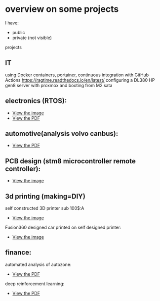 overview on some projects
=========================


I have:
* public
* private (not visible)

projects 

IT
------

using Docker containers, portainer, continuous integration with GitHub Actions
https://ragtime.readthedocs.io/en/latest/
configuring a DL380 HP gen8 server with proxmox and booting from M2 sata 

electronics (RTOS):
------------

- [View the image](./DS6watch.jpg)
- [View the PDF](./oswatch.pdf)

automotive(analysis volvo canbus):
-----------

- [View the PDF](./canbus.pdf)

PCB design (stm8 microcontroller remote controller):
-----------

- [View the image](./pcb.png)

3d printing (making=DIY)
------------------------

self constructed 3D printer sub 100$:A
- [View the image](./3Dprinter.jpg)

Fusion360 designed car printed on self designed printer:
- [View the image](./3Dprintedcar.jpg)


finance:
--------
automated analysis of autozone:
- [View the PDF](./autozone.pdf)

deep reinforcement learning:
- [View the PDF](./drl.pdf)




